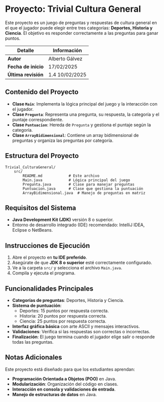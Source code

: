 # Proyecto: Trivial Cultura General

Este proyecto es un juego de preguntas y respuestas de cultura general en el que el jugador puede elegir entre tres categorías: **Deportes, Historia y Ciencia**. El objetivo es responder correctamente a las preguntas para ganar puntos.

| Detalle               | Información       |
|-----------------------|-------------------|
| **Autor**             | Alberto Gálvez    |
| **Fecha de inicio**   | 17/02/2025        |
| **Última revisión**   | 1.4 10/02/2025    |

## Contenido del Proyecto

- **Clase `Main`**: Implementa la lógica principal del juego y la interacción con el jugador.
- **Clase `Pregunta`**: Representa una pregunta, su respuesta, la categoría y el puntaje correspondiente.
- **Clase `Puntuacion`**: Hereda de `Pregunta` y gestiona el puntaje según la categoría.
- **Clase `ArrayBidimensional`**: Contiene un array bidimensional de preguntas y organiza las preguntas por categoría.

## Estructura del Proyecto

```plaintext
Trivial_CulturaGeneral/
    src/
        README.md            # Este archivo
        Main.java            # Lógica principal del juego
        Pregunta.java        # Clase para manejar preguntas
        Puntuacion.java      # Clase que gestiona la puntuación
        ArrayBidimensional.java  # Manejo de preguntas en matriz
```

## Requisitos del Sistema

- **Java Development Kit (JDK)** versión 8 o superior.
- Entorno de desarrollo integrado (IDE) recomendado: IntelliJ IDEA, Eclipse o NetBeans.

## Instrucciones de Ejecución

1. Abre el proyecto en **tu IDE preferido**.
2. Asegúrate de que **JDK 8 o superior** esté correctamente configurado.
3. Ve a la carpeta `src/` y selecciona el archivo `Main.java`.
4. Compila y ejecuta el programa.

## Funcionalidades Principales

- **Categorías de preguntas**: Deportes, Historia y Ciencia.
- **Sistema de puntuación**:
  - Deportes: 15 puntos por respuesta correcta.
  - Historia: 20 puntos por respuesta correcta.
  - Ciencia: 25 puntos por respuesta correcta.
- **Interfaz gráfica básica** con arte ASCII y mensajes interactivos.
- **Validaciones**: Verifica si las respuestas son correctas o incorrectas.
- **Finalización**: El juego termina cuando el jugador elige salir o responde todas las preguntas.

## Notas Adicionales

Este proyecto está diseñado para que los estudiantes aprendan:

- **Programación Orientada a Objetos (POO)** en Java.
- **Modularización**: Organización del código en clases.
- **Interacción en consola y validaciones de entrada**.
- **Manejo de estructuras de datos** en Java.

